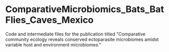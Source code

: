 # ComparativeMicrobiomics_Bats_BatFlies_Caves_Mexico
Code and intermediate files for the publication titled "Comparative community ecology reveals conserved ectoparasite microbiomes amidst variable host and environment microbiomes."
